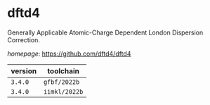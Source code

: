 # dftd4

Generally Applicable Atomic-Charge Dependent London Dispersion Correction.

*homepage*: <https://github.com/dftd4/dftd4>

version | toolchain
--------|----------
``3.4.0`` | ``gfbf/2022b``
``3.4.0`` | ``iimkl/2022b``
